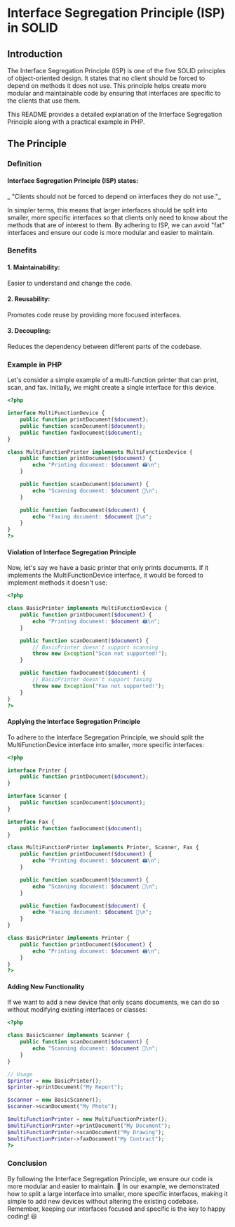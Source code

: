 # Interface Segregation Principle (ISP) in SOLID
## Introduction
The Interface Segregation Principle (ISP) is one of the five SOLID principles of object-oriented design. It states that no client should be forced to depend on methods it does not use. This principle helps create more modular and maintainable code by ensuring that interfaces are specific to the clients that use them.

This README provides a detailed explanation of the Interface Segregation Principle along with a practical example in PHP.

## The Principle
### Definition
#### Interface Segregation Principle (ISP) states:

_ "Clients should not be forced to depend on interfaces they do not use."_

In simpler terms, this means that larger interfaces should be split into smaller, more specific interfaces so that clients only need to know about the methods that are of interest to them. By adhering to ISP, we can avoid "fat" interfaces and ensure our code is more modular and easier to maintain.

### Benefits
#### 1. Maintainability: 
Easier to understand and change the code.
#### 2. Reusability: 
Promotes code reuse by providing more focused interfaces.
#### 3. Decoupling:
Reduces the dependency between different parts of the codebase.

### Example in PHP
Let's consider a simple example of a multi-function printer that can print, scan, and fax. Initially, we might create a single interface for this device.

```php
<?php

interface MultiFunctionDevice {
    public function printDocument($document);
    public function scanDocument($document);
    public function faxDocument($document);
}

class MultiFunctionPrinter implements MultiFunctionDevice {
    public function printDocument($document) {
        echo "Printing document: $document 🖨️\n";
    }

    public function scanDocument($document) {
        echo "Scanning document: $document 📄\n";
    }

    public function faxDocument($document) {
        echo "Faxing document: $document 📠\n";
    }
}
?>
```

#### Violation of Interface Segregation Principle
Now, let's say we have a basic printer that only prints documents. If it implements the MultiFunctionDevice interface, it would be forced to implement methods it doesn't use:

```php
<?php

class BasicPrinter implements MultiFunctionDevice {
    public function printDocument($document) {
        echo "Printing document: $document 🖨️\n";
    }

    public function scanDocument($document) {
        // BasicPrinter doesn't support scanning
        throw new Exception("Scan not supported!");
    }

    public function faxDocument($document) {
        // BasicPrinter doesn't support faxing
        throw new Exception("Fax not supported!");
    }
}
?>
```

#### Applying the Interface Segregation Principle
To adhere to the Interface Segregation Principle, we should split the MultiFunctionDevice interface into smaller, more specific interfaces:

```php
<?php

interface Printer {
    public function printDocument($document);
}

interface Scanner {
    public function scanDocument($document);
}

interface Fax {
    public function faxDocument($document);
}

class MultiFunctionPrinter implements Printer, Scanner, Fax {
    public function printDocument($document) {
        echo "Printing document: $document 🖨️\n";
    }

    public function scanDocument($document) {
        echo "Scanning document: $document 📄\n";
    }

    public function faxDocument($document) {
        echo "Faxing document: $document 📠\n";
    }
}

class BasicPrinter implements Printer {
    public function printDocument($document) {
        echo "Printing document: $document 🖨️\n";
    }
}
?>
```

#### Adding New Functionality
If we want to add a new device that only scans documents, we can do so without modifying existing interfaces or classes:

```php
<?php

class BasicScanner implements Scanner {
    public function scanDocument($document) {
        echo "Scanning document: $document 📄\n";
    }
}

// Usage
$printer = new BasicPrinter();
$printer->printDocument("My Report");

$scanner = new BasicScanner();
$scanner->scanDocument("My Photo");

$multiFunctionPrinter = new MultiFunctionPrinter();
$multiFunctionPrinter->printDocument("My Document");
$multiFunctionPrinter->scanDocument("My Drawing");
$multiFunctionPrinter->faxDocument("My Contract");
?>
```

### Conclusion
By following the Interface Segregation Principle, we ensure our code is more modular and easier to maintain. 🌟 In our example, we demonstrated how to split a large interface into smaller, more specific interfaces, making it simple to add new devices without altering the existing codebase. Remember, keeping our interfaces focused and specific is the key to happy coding! 😃